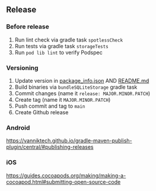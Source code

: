 ## Release

### Before release

1. Run lint check via gradle task `spotlessCheck`
2. Run tests via gradle task `storageTests`
3. Run `pod lib lint` to verify Podspec

### Versioning

1. Update version in [package_info.json](package_info.json) AND [README.md](README.md)
2. Build binaries via `bundleSQLiteStorage` gradle task
3. Commit changes (name it `release: MAJOR.MINOR.PATCH`)
4. Create tag (name it `MAJOR.MINOR.PATCH`)
5. Push commit and tag to `main`
6. Create Github release

### Android

https://vanniktech.github.io/gradle-maven-publish-plugin/central/#publishing-releases


### iOS

https://guides.cocoapods.org/making/making-a-cocoapod.html#submitting-open-source-code
